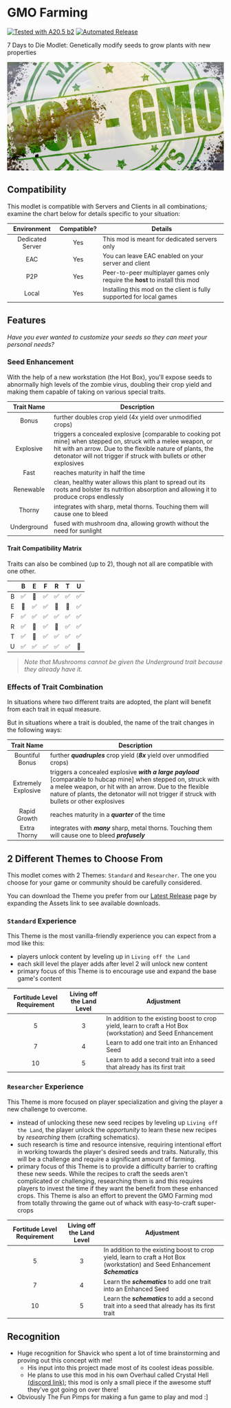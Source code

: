 # GMO Farming

[![Tested with A20.5 b2](https://img.shields.io/badge/A20.5%20b2-tested-blue.svg)](https://7daystodie.com/) [![Automated Release](https://github.com/jonathan-robertson/gmo-farming/actions/workflows/main.yml/badge.svg)](https://github.com/jonathan-robertson/gmo-farming/actions/workflows/main.yml)

7 Days to Die Modlet: Genetically modify seeds to grow plants with new properties

![GMO Farming Image](https://github.com/jonathan-robertson/gmo-farming/raw/media/gmo-farming-social.jpg)

## Compatibility

This modlet is compatible with Servers and Clients in all combinations; examine the chart below for details specific to your situation:

Environment | Compatible? | Details
:---: | :---: | ---
Dedicated Server | Yes | This mod is meant for dedicated servers only
EAC | Yes | You can leave EAC enabled on your server and client
P2P | Yes | Peer-to-peer multiplayer games only require the **host** to install this mod
Local | Yes | Installing this mod on the client is fully supported for local games

## Features

*Have you ever wanted to customize your seeds so they can meet your personal needs?*

### Seed Enhancement

With the help of a new workstation (the Hot Box), you'll expose seeds to abnormally high levels of the zombie virus, doubling their crop yield and making them capable of taking on various special traits.

Trait Name | Description
:---: | ---
Bonus | further doubles crop yield (4x yield over unmodified crops)
Explosive | triggers a concealed explosive [comparable to cooking pot mine] when stepped on, struck with a melee weapon, or hit with an arrow. Due to the flexible nature of plants, the detonator will not trigger if struck with bullets or other explosives
Fast | reaches maturity in half the time
Renewable | clean, healthy water allows this plant to spread out its roots and bolster its nutrition absorption and allowing it to produce crops endlessly
Thorny | integrates with sharp, metal thorns. Touching them will cause one to bleed
Underground | fused with mushroom dna, allowing growth without the need for sunlight

#### Trait Compatibility Matrix

Traits can also be combined (up to 2), though not all are compatible with one other.

|   | B | E | F | R | T | U |
| :---: | :---: | :---: | :---: | :---: | :---: | :---: |
| B | ✅ | 🚫 | ✅ | ✅ | ✅ | ✅ |
| E | 🚫 | ✅ | ✅ | 🚫 | 🚫 | ✅ |
| F | ✅ | ✅ | ✅ | ✅ | ✅ | ✅ |
| R | ✅ | 🚫 | ✅ | 🚫 | ✅ | ✅ |
| T | ✅ | 🚫 | ✅ | ✅ | ✅ | ✅ |
| U | ✅ | ✅ | ✅ | ✅ | ✅ | 🚫 |

> *Note that Mushrooms cannot be given the Underground trait because they already have it.*

### Effects of Trait Combination

In situations where two different traits are adopted, the plant will benefit from each trait in equal measure.

But in situations where a trait is doubled, the name of the trait changes in the following ways:

Trait Name | Description
:---: | ---
Bountiful Bonus | further ***quadruples*** crop yield (***8x*** yield over unmodified crops)
Extremely Explosive | triggers a concealed explosive ***with a large payload*** [comparable to hubcap mine] when stepped on, struck with a melee weapon, or hit with an arrow. Due to the flexible nature of plants, the detonator will not trigger if struck with bullets or other explosives
Rapid Growth | reaches maturity in a ***quarter*** of the time
Extra Thorny | integrates with ***many*** sharp, metal thorns. Touching them will cause one to bleed ***profusely***

## 2 Different Themes to Choose From

This modlet comes with 2 Themes: `Standard` and `Researcher`. The one you choose for your game or community should be carefully considered.

You can download the Theme you prefer from our [Latest Release](https://github.com/jonathan-robertson/gmo-farming/releases/latest) page by expanding the Assets link to see available downloads.

### `Standard` Experience

This Theme is the most vanilla-friendly experience you can expect from a mod like this:

- players unlock content by leveling up in `Living off the Land`
- each skill level the player adds after level 2 will unlock new content
- primary focus of this Theme is to encourage use and expand the base game's content

Fortitude Level Requirement | Living off the Land Level | Adjustment
:---: | :---: | ---
5 | 3 | In addition to the existing boost to crop yield, learn to craft a Hot Box (workstation) and Seed Enhancement
7 | 4 | Learn to add one trait into an Enhanced Seed
10 | 5 | Learn to add a second trait into a seed that already has its first trait

### `Researcher` Experience

This Theme is more focused on player specialization and giving the player a new challenge to overcome.

- instead of unlocking these new seed recipes by leveling up `Living off the Land`, the player unlock the *opportunity* to learn these new recipes by *researching* them (crafting schematics).
- such research is time and resource intensive, requiring intentional effort in working towards the player's desired seeds and traits. Naturally, this will be a challenge and require a significant amount of farming.
- primary focus of this Theme is to provide a difficulty barrier to crafting these new seeds. While the recipes to craft the seeds aren't complicated or challenging, researching them is and this requires players to invest the time if they want the benefit from these enhanced crops. This Theme is also an effort to prevent the GMO Farming mod from totally throwing the game out of whack with easy-to-craft super-crops

Fortitude Level Requirement | Living off the Land Level | Adjustment
:---: | :---: | ---
5 | 3 | In addition to the existing boost to crop yield, learn to craft a Hot Box (workstation) and Seed Enhancement ***Schematics***
7 | 4 | Learn the ***schematics*** to add one trait into an Enhanced Seed
10 | 5 | Learn the ***schematics*** to add a second trait into a seed that already has its first trait

## Recognition

- Huge recognition for Shavick who spent a lot of time brainstorming and proving out this concept with me!
  - His input into this project made most of its coolest ideas possible.
  - He plans to use this mod in his own Overhaul called Crystal Hell [(discord link)](https://discord.gg/xvSgfUJfsG); this mod is only a small piece if the awesome stuff they've got going on over there!
- Obviously The Fun Pimps for making a fun game to play and mod :]
